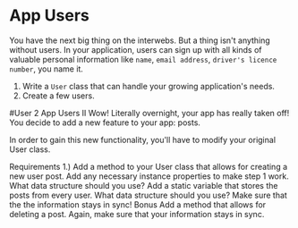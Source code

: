 # App Users

You have the next big thing on the interwebs.  But a thing isn't anything without users.  In your application, users can sign up with all kinds of valuable personal information like `name`, `email address`, `driver's licence number`, you name it.

1. Write a `User` class that can handle your growing application's needs.
2. Create a few users.


#User 2
App Users II
Wow! Literally overnight, your <INSERT APPLICATION NAME> app has really taken off! You decide to add a new feature to your app: posts.

In order to gain this new functionality, you'll have to modify your original User class.

Requirements
1.) Add a method to your User class that allows for creating a new user post.
Add any necessary instance properties to make step 1 work. What data structure should you use?
Add a static variable that stores the posts from every user. What data structure should you use?
Make sure that the the information stays in sync!
Bonus
Add a method that allows for deleting a post. Again, make sure that your information stays in sync.